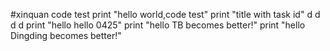 #xinquan code test
print "hello world,code test"
print "title with task id"
d d d d 
print "hello hello 0425"
print "hello TB becomes better!"
print "hello Dingding becomes better!"

